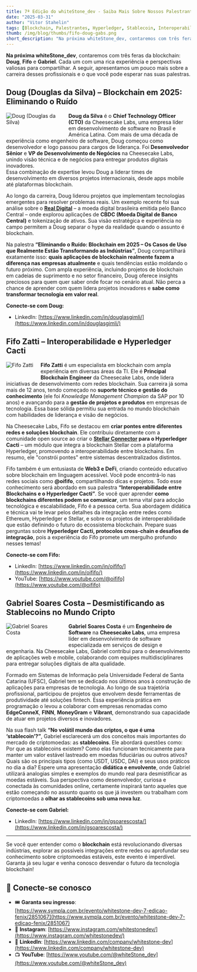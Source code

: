 ```yaml
---
title: 7ª Edição do whiteStone_dev - Saiba Mais Sobre Nossos Palestrantes!
date: "2025-03-31"
author: "Vitor Stahelin"
tags: [Blockchain, Palestrantes, Hyperledger, Stablecoin, Interoperabilidade, HyperledgerCacti, CheesecakeLabs]
thumb: /img/blog/thumbs/fifo-doug-gabs.png
short_description: "Na próxima whiteStone_dev, contaremos com três feras da blockchain: Doug, Fifo e Gabriel. Cada um com uma rica experiência e perspectivas valiosas para compartilhar. A seguir, apresentamos um pouco mais sobre a carreira desses profissionais e o que você pode esperar nas suas palestras."
---
```


**Na próxima whiteStone_dev**, contaremos com três feras da blockchain: **Doug**, **Fifo** e **Gabriel**. Cada um com uma rica experiência e perspectivas valiosas para compartilhar. A seguir, apresentamos um pouco mais sobre a carreira desses profissionais e o que você pode esperar nas suas palestras.


## Doug (Douglas da Silva) – Blockchain em 2025: Eliminando o Ruído


<img src="/img/blog/posts/doug.jpeg" alt="Doug (Douglas da Silva)" style="float: left; margin-right: 20px; margin-bottom: 20px; max-width: 150px;" />

**Doug da Silva** é o **Chief Technology Officer (CTO)** da Cheesecake Labs, uma empresa líder em desenvolvimento de software no Brasil e América Latina. Com mais de uma década de experiência como engenheiro de software, Doug começou como desenvolvedor e logo passou para cargos de liderança. Foi **Desenvolvedor Sênior** e **VP de Desenvolvimento de Negócios** na Cheesecake Labs, unindo visão técnica e de negócios para entregar produtos digitais inovadores.  
Essa combinação de expertise levou Doug a liderar times de desenvolvimento em diversos projetos internacionais, desde apps mobile até plataformas blockchain.  

Ao longo da carreira, Doug liderou projetos que implementam tecnologias emergentes para resolver problemas reais. Um exemplo recente foi sua análise sobre o [**Real Digital**](https://www.linkedin.com/posts/cheesecake-labs_digital-brazilian-real-take-a-look-at-brazils-activity-7066854476409638913-nUjE/) – a moeda digital brasileira emitida pelo Banco Central – onde explorou aplicações de **CBDC (Moeda Digital de Banco Central)** e tokenização de ativos. Sua visão estratégica e experiência no campo permitem a Doug separar o hype da realidade quando o assunto é blockchain.  

Na palestra **“Eliminando o Ruído: Blockchain em 2025 – Os Casos de Uso que Realmente Estão Transformando as Indústrias”**, Doug compartilhará exatamente isso: **quais aplicações de blockchain realmente fazem a diferença nas empresas atualmente** e quais tendências estão moldando o futuro próximo. Com ampla experiência, incluindo projetos de blockchain em cadeias de suprimento e no setor financeiro, Doug oferece insights preciosos para quem quer saber onde focar no cenário atual. Não perca a chance de aprender com quem lidera projetos inovadores e **sabe como transformar tecnologia em valor real**.


**Conecte-se com Doug:**
- LinkedIn: [https://www.linkedin.com/in/douglasgimli/](https://www.linkedin.com/in/douglasgimli/)


## Fifo Zatti – Interoperabilidade e Hyperledger Cacti

<img src="/img/blog/posts/fifo.jpeg" alt="Fifo Zatti" style="float: left; margin-right: 20px; margin-bottom: 20px; max-width: 150px;" />

**Fifo Zatti** é um especialista em blockchain com ampla experiência em diversas áreas da TI. Ele é **Principal Blockchain Engineer** da Cheesecake Labs, onde lidera iniciativas de desenvolvimento com redes blockchain. Sua carreira já soma mais de 12 anos, tendo começado no **suporte técnico e gestão do conhecimento** (ele foi *Knowledge Management Champion* da SAP por 10 anos) e avançando para a **gestão de projetos e produtos** em empresas de tecnologia. Essa base sólida permitiu sua entrada no mundo blockchain com habilidades de liderança e visão de negócios.

Na Cheesecake Labs, Fifo se destacou em **criar pontes entre diferentes redes e soluções blockchain**. Ele contribuiu diretamente com a comunidade open source ao criar o **[Stellar Connector](https://cheesecakelabs.com/blog/stellar-connector-for-hyperledger-cacti/) para o Hyperledger Cacti** – um módulo que integra a blockchain Stellar com a plataforma Hyperledger, promovendo a interoperabilidade entre blockchains. Em resumo, ele "constrói pontes" entre sistemas descentralizados distintos.  

Fifo também é um entusiasta de **Web3 e DeFi**, criando conteúdo educativo sobre blockchain em linguagem acessível. Você pode encontrá-lo nas redes sociais como **@oififo**, compartilhando dicas e projetos. Todo esse conhecimento será abordado em sua palestra **“Interoperabilidade entre Blockchains e o Hyperledger Cacti”**. Se você quer aprender **como blockchains diferentes podem se comunicar**, um tema vital para adoção tecnológica e escalabilidade, Fifo é a pessoa certa. Sua abordagem didática e técnica vai te levar pelos detalhes da integração entre redes como Ethereum, Hyperledger e Stellar, e sobre os projetos de interoperabilidade que estão definindo o futuro do ecossistema blockchain. Prepare suas perguntas sobre **Hyperledger Cacti, protocolos cross-chain e desafios de integração**, pois a experiência do Fifo promete um mergulho profundo nesses temas!

**Conecte-se com Fifo:**
- LinkedIn: [https://www.linkedin.com/in/oififo/](https://www.linkedin.com/in/oififo/)
- YouTube: [https://www.youtube.com/@oififo](https://www.youtube.com/@oififo)


## Gabriel Soares Costa – Desmistificando as Stablecoins no Mundo Cripto

<img src="/img/blog/posts/gabriel.jpeg" alt="Gabriel Soares Costa" style="float: left; margin-right: 20px; margin-bottom: 20px; max-width: 150px;" />

**Gabriel Soares Costa** é um **Engenheiro de Software** na **Cheesecake Labs**, uma empresa líder em desenvolvimento de software especializada em serviços de design e engenharia. Na Cheesecake Labs, Gabriel contribui para o desenvolvimento de aplicações web e mobile, colaborando com equipes multidisciplinares para entregar soluções digitais de alta qualidade. 

Formado em  Sistemas de Informação pela Universidade Federal de Santa Catarina (UFSC), Gabriel tem se dedicado nos últimos anos à construção de aplicações para empresas de tecnologia. Ao longo de sua trajetória profissional, participou de projetos que envolvem desde ferramentas de produtividade até soluções fintech. Essa experiência prática em programação o levou a colaborar com empresas renomadas como **EdgeConneX**, **FINN**, **MoneyGram** e **Vibrant**, demonstrando sua capacidade de atuar em projetos diversos e inovadores.

Na sua flash talk **“No volátil mundo das criptos, o que é uma ‘stablecoin’?”**, Gabriel esclarecerá um dos conceitos mais importantes do mercado de criptomoedas: as **stablecoins**. Ele abordará questões como: Por que as stablecoins existem? Como elas funcionam tecnicamente para manter um valor estável lastreado em moedas fiduciárias ou outros ativos? Quais são os principais tipos (como USDT, USDC, DAI) e seus usos práticos no dia a dia? Espere uma apresentação **didática e envolvente**, onde Gabriel utilizará analogias simples e exemplos do mundo real para desmistificar as moedas estáveis. Sua perspectiva como desenvolvedor, curiosa e conectada às comunidades online, certamente inspirará tanto aqueles que estão começando no assunto quanto os que já investem ou trabalham com criptomoedas a **olhar as stablecoins sob uma nova luz**.


**Conecte-se com Gabriel:**
- LinkedIn: [https://www.linkedin.com/in/gsoarescosta/](https://www.linkedin.com/in/gsoarescosta/)

---

Se você quer entender como o **blockchain** está revolucionando diversas indústrias, explorar as possíveis integrações entre redes ou aprofundar seu conhecimento sobre criptomoedas estáveis, este evento é imperdível. Garanta já seu lugar e venha conosco desvendar o futuro da tecnologia blockchain! 


## 🔗 Conecte-se conosco

- 🎟️ **Garanta seu ingresso**: [https://www.sympla.com.br/evento/whitestone-dev-7-edicao-fenix/2851067](https://www.sympla.com.br/evento/whitestone-dev-7-edicao-fenix/2851067)
- 📸 **Instagram**: [https://www.instagram.com/whitestonedev/](https://www.instagram.com/whitestonedev/)
- 🔗 **LinkedIn**: [https://www.linkedin.com/company/whitestone-dev](https://www.linkedin.com/company/whitestone-dev)
- 📺 **YouTube**: [https://www.youtube.com/@whiteStone_dev](https://www.youtube.com/@whiteStone_dev)